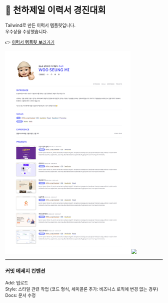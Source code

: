 # 🎉 천하제일 이력서 경진대회

Tailwind로 만든 이력서 템플릿입니다.  
우수상을 수상했습니다.

👉  [이력서 템플릿 보러가기](https://wseungmi.github.io/tailwind-css-resume/)   

<img src="readme-img/wsm_resume.png" width="400px"> 
<img src="images/우수상_우승미.png" width="400px">

<hr>

### 커밋 메세지 컨벤션
Add: 업로드    
Style: 스타일 관련 작업 (코드 형식, 세미콜론 추가: 비즈니스 로직에 변경 없는 경우)   
Docs: 문서 수정
